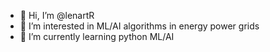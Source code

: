- 👋 Hi, I’m @lenartR
- 👀 I’m interested in ML/AI algorithms in energy power grids
- 🌱 I’m currently learning python ML/AI

<!---
lenartR/lenartR is a ✨ special ✨ repository because its `README.md` (this file) appears on your GitHub profile.
You can click the Preview link to take a look at your changes.
--->
